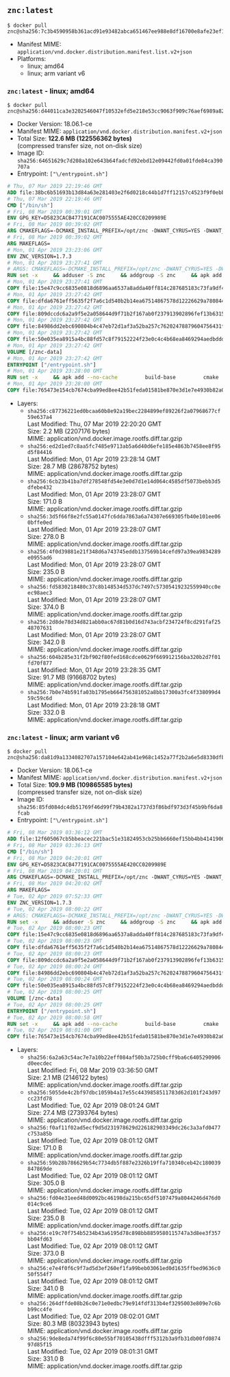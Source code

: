 ## `znc:latest`

```console
$ docker pull znc@sha256:7c3b4590958b361acd91e93482abca651467ee988e8df16700e8afe23ef1a9e8
```

-	Manifest MIME: `application/vnd.docker.distribution.manifest.list.v2+json`
-	Platforms:
	-	linux; amd64
	-	linux; arm variant v6

### `znc:latest` - linux; amd64

```console
$ docker pull znc@sha256:d44011ca3e3202546047f10532efd5e218e53cc9063f909c76aef6989a82fcd4
```

-	Docker Version: 18.06.1-ce
-	Manifest MIME: `application/vnd.docker.distribution.manifest.v2+json`
-	Total Size: **122.6 MB (122556362 bytes)**  
	(compressed transfer size, not on-disk size)
-	Image ID: `sha256:64651629c7d208a102e643b64fadcfd92ebd12e09442fd0a01fde84ca390707a`
-	Entrypoint: `["\/entrypoint.sh"]`

```dockerfile
# Thu, 07 Mar 2019 22:19:46 GMT
ADD file:38bc6b51693b13d84a63e281403e2f6d0218c44b1d7ff12157c4523f9f0ebb1e in / 
# Thu, 07 Mar 2019 22:19:46 GMT
CMD ["/bin/sh"]
# Fri, 08 Mar 2019 00:39:01 GMT
ENV GPG_KEY=D5823CACB477191CAC0075555AE420CC0209989E
# Fri, 08 Mar 2019 00:39:02 GMT
ARG CMAKEFLAGS=-DCMAKE_INSTALL_PREFIX=/opt/znc -DWANT_CYRUS=YES -DWANT_PERL=YES -DWANT_PYTHON=YES -DWANT_IPV6=NO
# Fri, 08 Mar 2019 00:39:02 GMT
ARG MAKEFLAGS=
# Mon, 01 Apr 2019 23:23:06 GMT
ENV ZNC_VERSION=1.7.3
# Mon, 01 Apr 2019 23:27:41 GMT
# ARGS: CMAKEFLAGS=-DCMAKE_INSTALL_PREFIX=/opt/znc -DWANT_CYRUS=YES -DWANT_PERL=YES -DWANT_PYTHON=YES -DWANT_IPV6=NO MAKEFLAGS=
RUN set -x     && adduser -S znc     && addgroup -S znc     && apk add --no-cache --virtual runtime-dependencies         boost         ca-certificates         cyrus-sasl         icu         su-exec         tini         tzdata     && apk add --no-cache --virtual build-dependencies         boost-dev         build-base         cmake         curl         cyrus-sasl-dev         gettext         gnupg         icu-dev         libressl-dev         perl-dev         python3-dev     && mkdir /znc-src && cd /znc-src     && curl -fsSL "https://znc.in/releases/archive/znc-${ZNC_VERSION}.tar.gz" -o znc.tgz     && curl -fsSL "https://znc.in/releases/archive/znc-${ZNC_VERSION}.tar.gz.sig" -o znc.tgz.sig     && export GNUPGHOME="$(mktemp -d)"     && gpg --keyserver ha.pool.sks-keyservers.net --recv-keys "${GPG_KEY}"     && gpg --batch --verify znc.tgz.sig znc.tgz     && rm -rf "$GNUPGHOME"     && tar -zxf znc.tgz --strip-components=1     && mkdir build && cd build     && cmake .. ${CMAKEFLAGS}     && make $MAKEFLAGS     && make install     && apk del build-dependencies     && cd / && rm -rf /znc-src
# Mon, 01 Apr 2019 23:27:41 GMT
COPY file:15e47c9cc6835e0818d6896aa6537a8adda40ff814c287685183c73fa9df4713 in / 
# Mon, 01 Apr 2019 23:27:42 GMT
COPY file:dfda6761eff5635f2f7a6c1d540b2b14ea67514867578d12226629a780844185 in /startup-sequence/ 
# Mon, 01 Apr 2019 23:27:42 GMT
COPY file:809dccdc6a2a9f5e2a058644d9f71b2f167ab0f237913902896fef13b6315814 in /startup-sequence/ 
# Mon, 01 Apr 2019 23:27:42 GMT
COPY file:84986dd2ebc690804b4c47eb72d1af3a52ba257c76202478879604756431ff5c in /startup-sequence/ 
# Mon, 01 Apr 2019 23:27:42 GMT
COPY file:50e035ea8915a4bc88fd57c8f79152224f23e0c4c4b68ea8469294aedbddd039 in /startup-sequence/ 
# Mon, 01 Apr 2019 23:27:42 GMT
VOLUME [/znc-data]
# Mon, 01 Apr 2019 23:27:42 GMT
ENTRYPOINT ["/entrypoint.sh"]
# Mon, 01 Apr 2019 23:28:00 GMT
RUN set -x     && apk add --no-cache         build-base         cmake         icu-dev         libressl-dev         perl         python3
# Mon, 01 Apr 2019 23:28:00 GMT
COPY file:765473e154cb7674cba99ed8ee42b51feda01581be870e3d1e7e4930b82a0f37 in /startup-sequence/ 
```

-	Layers:
	-	`sha256:c87736221ed0bcaa60b8e92a19bec2284899ef89226f2a07968677cf59e637a4`  
		Last Modified: Thu, 07 Mar 2019 22:20:20 GMT  
		Size: 2.2 MB (2207176 bytes)  
		MIME: application/vnd.docker.image.rootfs.diff.tar.gzip
	-	`sha256:ed2d1ed7c8aa5fc7485e9713ab5a6d40d6efe185e4863b7458ee8f95d5f84416`  
		Last Modified: Mon, 01 Apr 2019 23:28:14 GMT  
		Size: 28.7 MB (28678752 bytes)  
		MIME: application/vnd.docker.image.rootfs.diff.tar.gzip
	-	`sha256:6cb23b41ba7df278548fd54e3e0d7d1e14d064c4585df5073bebb3d5dfebe432`  
		Last Modified: Mon, 01 Apr 2019 23:28:07 GMT  
		Size: 171.0 B  
		MIME: application/vnd.docker.image.rootfs.diff.tar.gzip
	-	`sha256:3d5f66f8e2fc55a0147fc6dda7863a6a74307e669305fb40e101ee060bffe0ed`  
		Last Modified: Mon, 01 Apr 2019 23:28:07 GMT  
		Size: 278.0 B  
		MIME: application/vnd.docker.image.rootfs.diff.tar.gzip
	-	`sha256:4f0d39881e21f348d6a743745eddb137569b14cefd97a39ea9834289e0955ad6`  
		Last Modified: Mon, 01 Apr 2019 23:28:07 GMT  
		Size: 235.0 B  
		MIME: application/vnd.docker.image.rootfs.diff.tar.gzip
	-	`sha256:fd5830218480c37c8b148534d537dc7497c57305419232559940cc0eec98aec3`  
		Last Modified: Mon, 01 Apr 2019 23:28:07 GMT  
		Size: 374.0 B  
		MIME: application/vnd.docker.image.rootfs.diff.tar.gzip
	-	`sha256:2d8de78d34d821abb0ac67d81b0d16d743acbf234724f8cd291faf2548707631`  
		Last Modified: Mon, 01 Apr 2019 23:28:07 GMT  
		Size: 342.0 B  
		MIME: application/vnd.docker.image.rootfs.diff.tar.gzip
	-	`sha256:604b285e31f2bf902f80fed168cdce0629f669912156ba320b2d7f01fd70f877`  
		Last Modified: Mon, 01 Apr 2019 23:28:35 GMT  
		Size: 91.7 MB (91668702 bytes)  
		MIME: application/vnd.docker.image.rootfs.diff.tar.gzip
	-	`sha256:7b0e74b591fa03b1795eb664756381052a8bb17300a3fc4f338099d459c59c6d`  
		Last Modified: Mon, 01 Apr 2019 23:28:18 GMT  
		Size: 332.0 B  
		MIME: application/vnd.docker.image.rootfs.diff.tar.gzip

### `znc:latest` - linux; arm variant v6

```console
$ docker pull znc@sha256:da81d9a1334082707a157104e642ab41e968c1452a77f2b2a6e5d8330dfb014d
```

-	Docker Version: 18.06.1-ce
-	Manifest MIME: `application/vnd.docker.distribution.manifest.v2+json`
-	Total Size: **109.9 MB (109865585 bytes)**  
	(compressed transfer size, not on-disk size)
-	Image ID: `sha256:85fd084dc4db51769f46d99f79b4382a1737d3f86bdf973d3f45b9bf6da8fcab`
-	Entrypoint: `["\/entrypoint.sh"]`

```dockerfile
# Fri, 08 Mar 2019 03:36:12 GMT
ADD file:12f605067cb5bbeacec221bac51e31824953cb25bb6660ef15bb4bb4141906ba in / 
# Fri, 08 Mar 2019 03:36:13 GMT
CMD ["/bin/sh"]
# Fri, 08 Mar 2019 04:20:01 GMT
ENV GPG_KEY=D5823CACB477191CAC0075555AE420CC0209989E
# Fri, 08 Mar 2019 04:20:01 GMT
ARG CMAKEFLAGS=-DCMAKE_INSTALL_PREFIX=/opt/znc -DWANT_CYRUS=YES -DWANT_PERL=YES -DWANT_PYTHON=YES -DWANT_IPV6=NO
# Fri, 08 Mar 2019 04:20:02 GMT
ARG MAKEFLAGS=
# Tue, 02 Apr 2019 07:52:33 GMT
ENV ZNC_VERSION=1.7.3
# Tue, 02 Apr 2019 08:00:22 GMT
# ARGS: CMAKEFLAGS=-DCMAKE_INSTALL_PREFIX=/opt/znc -DWANT_CYRUS=YES -DWANT_PERL=YES -DWANT_PYTHON=YES -DWANT_IPV6=NO MAKEFLAGS=
RUN set -x     && adduser -S znc     && addgroup -S znc     && apk add --no-cache --virtual runtime-dependencies         boost         ca-certificates         cyrus-sasl         icu         su-exec         tini         tzdata     && apk add --no-cache --virtual build-dependencies         boost-dev         build-base         cmake         curl         cyrus-sasl-dev         gettext         gnupg         icu-dev         libressl-dev         perl-dev         python3-dev     && mkdir /znc-src && cd /znc-src     && curl -fsSL "https://znc.in/releases/archive/znc-${ZNC_VERSION}.tar.gz" -o znc.tgz     && curl -fsSL "https://znc.in/releases/archive/znc-${ZNC_VERSION}.tar.gz.sig" -o znc.tgz.sig     && export GNUPGHOME="$(mktemp -d)"     && gpg --keyserver ha.pool.sks-keyservers.net --recv-keys "${GPG_KEY}"     && gpg --batch --verify znc.tgz.sig znc.tgz     && rm -rf "$GNUPGHOME"     && tar -zxf znc.tgz --strip-components=1     && mkdir build && cd build     && cmake .. ${CMAKEFLAGS}     && make $MAKEFLAGS     && make install     && apk del build-dependencies     && cd / && rm -rf /znc-src
# Tue, 02 Apr 2019 08:00:23 GMT
COPY file:15e47c9cc6835e0818d6896aa6537a8adda40ff814c287685183c73fa9df4713 in / 
# Tue, 02 Apr 2019 08:00:23 GMT
COPY file:dfda6761eff5635f2f7a6c1d540b2b14ea67514867578d12226629a780844185 in /startup-sequence/ 
# Tue, 02 Apr 2019 08:00:23 GMT
COPY file:809dccdc6a2a9f5e2a058644d9f71b2f167ab0f237913902896fef13b6315814 in /startup-sequence/ 
# Tue, 02 Apr 2019 08:00:24 GMT
COPY file:84986dd2ebc690804b4c47eb72d1af3a52ba257c76202478879604756431ff5c in /startup-sequence/ 
# Tue, 02 Apr 2019 08:00:24 GMT
COPY file:50e035ea8915a4bc88fd57c8f79152224f23e0c4c4b68ea8469294aedbddd039 in /startup-sequence/ 
# Tue, 02 Apr 2019 08:00:25 GMT
VOLUME [/znc-data]
# Tue, 02 Apr 2019 08:00:25 GMT
ENTRYPOINT ["/entrypoint.sh"]
# Tue, 02 Apr 2019 08:00:58 GMT
RUN set -x     && apk add --no-cache         build-base         cmake         icu-dev         libressl-dev         perl         python3
# Tue, 02 Apr 2019 08:01:00 GMT
COPY file:765473e154cb7674cba99ed8ee42b51feda01581be870e3d1e7e4930b82a0f37 in /startup-sequence/ 
```

-	Layers:
	-	`sha256:6a2a63c54ac7e7a10b22eff084af50b3a725b0cff9ba6c6405290906d0eecdec`  
		Last Modified: Fri, 08 Mar 2019 03:36:50 GMT  
		Size: 2.1 MB (2146122 bytes)  
		MIME: application/vnd.docker.image.rootfs.diff.tar.gzip
	-	`sha256:5055de4c2bf97dbc1059b4a17e55c4439858511783d62d101f243d97cc23fd78`  
		Last Modified: Tue, 02 Apr 2019 08:01:24 GMT  
		Size: 27.4 MB (27393764 bytes)  
		MIME: application/vnd.docker.image.rootfs.diff.tar.gzip
	-	`sha256:f0af11f02ad5ecf9d5d231978629d226182903349dc26c3a3afd0477c753a85b`  
		Last Modified: Tue, 02 Apr 2019 08:01:12 GMT  
		Size: 171.0 B  
		MIME: application/vnd.docker.image.rootfs.diff.tar.gzip
	-	`sha256:59b28b786629b54c7734db5f887e2326b19ffa710340ceb42c180039847869de`  
		Last Modified: Tue, 02 Apr 2019 08:01:12 GMT  
		Size: 305.0 B  
		MIME: application/vnd.docker.image.rootfs.diff.tar.gzip
	-	`sha256:fd04e31eed48d0092bc46198da215bc65df5107479a8044246d476d0014c9ce6`  
		Last Modified: Tue, 02 Apr 2019 08:01:12 GMT  
		Size: 235.0 B  
		MIME: application/vnd.docker.image.rootfs.diff.tar.gzip
	-	`sha256:e19c70f754b5234b43a6195d78c898bb8859580115747a3d8ee3f357bb04fd63`  
		Last Modified: Tue, 02 Apr 2019 08:01:12 GMT  
		Size: 373.0 B  
		MIME: application/vnd.docker.image.rootfs.diff.tar.gzip
	-	`sha256:e7e4f0f6c9f7ad5d3ef260ef1fa99beb03061ed0d1635ffbed9636c050f554f7`  
		Last Modified: Tue, 02 Apr 2019 08:01:12 GMT  
		Size: 341.0 B  
		MIME: application/vnd.docker.image.rootfs.diff.tar.gzip
	-	`sha256:264dffde08b26c0e71e0edbc79e914fdf313b4ef3295003e809e7c6bb99cc4fe`  
		Last Modified: Tue, 02 Apr 2019 08:02:01 GMT  
		Size: 80.3 MB (80323943 bytes)  
		MIME: application/vnd.docker.image.rootfs.diff.tar.gzip
	-	`sha256:9de8eda74f99f6c80e55bf70105438dfff5312b3a9fb31db00fd087497d85f15`  
		Last Modified: Tue, 02 Apr 2019 08:01:31 GMT  
		Size: 331.0 B  
		MIME: application/vnd.docker.image.rootfs.diff.tar.gzip
